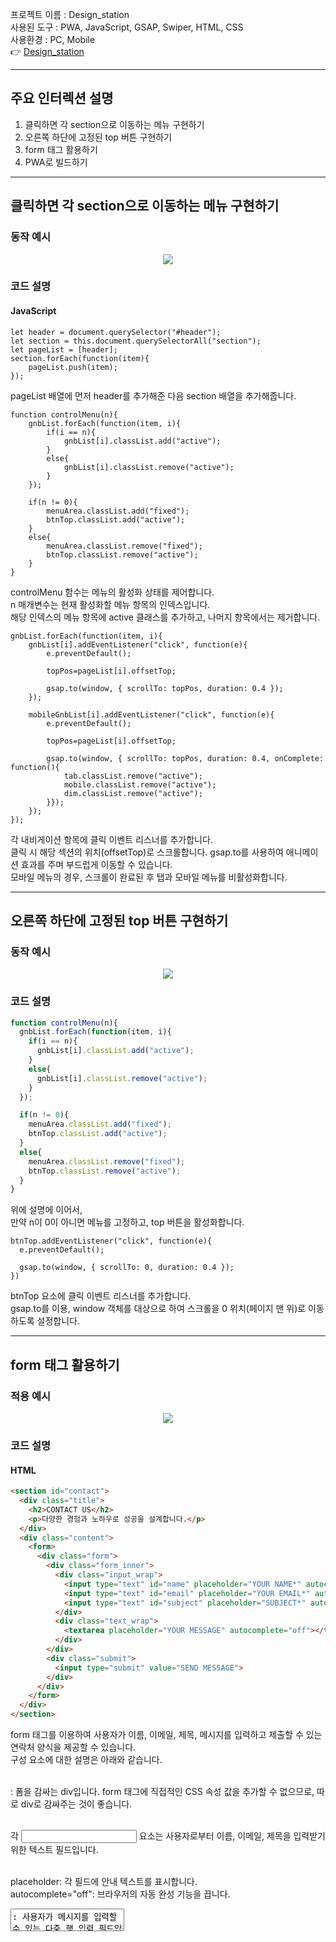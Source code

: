 프로젝트 이름 : Design_station <br />
사용된 도구 : PWA, JavaScript, GSAP, Swiper, HTML, CSS <br />
사용환경 : PC, Mobile <br />
:point_right: [Design_station](https://kkii0801.github.io/Design_station/)

***

## 주요 인터렉션 설명

1. 클릭하면 각 section으로 이동하는 메뉴 구현하기
2. 오른쪽 하단에 고정된 top 버튼 구현하기
3. form 태그 활용하기
4. PWA로 빌드하기

***

## 클릭하면 각 section으로 이동하는 메뉴 구현하기

### 동작 예시
<div align="center"><img src="https://github.com/kkii0801/Readme_files/blob/main/images_3/Design_menumove.gif?raw=true"></div>

### 코드 설명
#### JavaScript
```
let header = document.querySelector("#header");
let section = this.document.querySelectorAll("section");
let pageList = [header];
section.forEach(function(item){
    pageList.push(item);
});
```
pageList 배열에 먼저 header를 추가해준 다음 section 배열을 추가해줍니다.
```
function controlMenu(n){
	gnbList.forEach(function(item, i){
		if(i == n){
			gnbList[i].classList.add("active");
		}
		else{
			gnbList[i].classList.remove("active");
		}
	});
	
	if(n != 0){
		menuArea.classList.add("fixed");
		btnTop.classList.add("active");
	}
	else{
		menuArea.classList.remove("fixed");
		btnTop.classList.remove("active");
	}
}
```
controlMenu 함수는 메뉴의 활성화 상태를 제어합니다. <br />
n 매개변수는 현재 활성화할 메뉴 항목의 인덱스입니다. <br />
해당 인덱스의 메뉴 항목에 active 클래스를 추가하고, 나머지 항목에서는 제거합니다.
```
gnbList.forEach(function(item, i){
	gnbList[i].addEventListener("click", function(e){
		e.preventDefault();

		topPos=pageList[i].offsetTop;

		gsap.to(window, { scrollTo: topPos, duration: 0.4 });
	});

	mobileGnbList[i].addEventListener("click", function(e){
		e.preventDefault();

		topPos=pageList[i].offsetTop;

		gsap.to(window, { scrollTo: topPos, duration: 0.4, onComplete: function(){
			tab.classList.remove("active");
			mobile.classList.remove("active");
			dim.classList.remove("active");
		}});
	});
});
```
각 내비게이션 항목에 클릭 이벤트 리스너를 추가합니다. <br />
클릭 시 해당 섹션의 위치(offsetTop)로 스크롤합니다. gsap.to를 사용하여 애니메이션 효과를 주며 부드럽게 이동할 수 있습니다. <br />
모바일 메뉴의 경우, 스크롤이 완료된 후 탭과 모바일 메뉴를 비활성화합니다.
***

## 오른쪽 하단에 고정된 top 버튼 구현하기

### 동작 예시
<div align="center"><img src="https://github.com/kkii0801/Readme_files/blob/main/images_3/Design_top.gif?raw=true"></div>

### 코드 설명
``` JavaScript
function controlMenu(n){
  gnbList.forEach(function(item, i){
    if(i == n){
      gnbList[i].classList.add("active");
    }
    else{
      gnbList[i].classList.remove("active");
    }
  });

  if(n != 0){
    menuArea.classList.add("fixed");
    btnTop.classList.add("active");
  }
  else{
    menuArea.classList.remove("fixed");
    btnTop.classList.remove("active");
  }
}
```
위에 설명에 이어서, <br />
만약 n이 0이 아니면 메뉴를 고정하고, top 버튼을 활성화합니다.
```
btnTop.addEventListener("click", function(e){
  e.preventDefault();

  gsap.to(window, { scrollTo: 0, duration: 0.4 });
})
```
btnTop 요소에 클릭 이벤트 리스너를 추가합니다. <br />
gsap.to를 이용, window 객체를 대상으로 하여 스크롤을 0 위치(페이지 맨 위)로 이동하도록 설정합니다.
***

## form 태그 활용하기

### 적용 예시
<div align="center"><img src="https://github.com/kkii0801/Readme_files/blob/main/images_3/Design_form.png?raw=true"></div>

### 코드 설명
#### HTML
``` HTML
<section id="contact">
  <div class="title">
    <h2>CONTACT US</h2>
    <p>다양한 경험과 노하우로 성공을 설계합니다.</p>
  </div>
  <div class="content">
    <form>
      <div class="form">
        <div class="form_inner">
          <div class="input_wrap">
            <input type="text" id="name" placeholder="YOUR NAME*" autocomplete="off">
            <input type="text" id="email" placeholder="YOUR EMAIL*" autocomplete="off">
            <input type="text" id="subject" placeholder="SUBJECT*" autocomplete="off">
          </div>
          <div class="text_wrap">
            <textarea placeholder="YOUR MESSAGE" autocomplete="off"></textarea>
          </div>
        </div>
        <div class="submit">
          <input type="submit" value="SEND MESSAGE">
        </div>
      </div>
    </form>
  </div>
</section>
```
form 태그를 이용하여 사용자가 이름, 이메일, 제목, 메시지를 입력하고 제출할 수 있는 연락처 양식을 제공할 수 있습니다. <br />
구성 요소에 대한 설명은 아래와 같습니다. <br /><br />

<div class="form"> : 폼을 감싸는 div입니다. form 태그에 직접적인 CSS 속성 값을 추가할 수 없으므로, 따로 div로 감싸주는 것이 좋습니다.<br /><br />

각 <input> 요소는 사용자로부터 이름, 이메일, 제목을 입력받기 위한 텍스트 필드입니다.<br /><br />

placeholder: 각 필드에 안내 텍스트를 표시합니다.<br />
autocomplete="off": 브라우저의 자동 완성 기능을 끕니다.<br />
<textarea>: 사용자가 메시지를 입력할 수 있는 다중 행 입력 필드입니다.<br /><br />

<input type="submit"> : 폼을 제출하는 버튼입니다. 버튼의 텍스트는 "SEND MESSAGE"로 설정되어 있습니다.<br /><br />

CSS는 다음과 같습니다.
#### CSS
``` CSS
input[type=text]::-webkit-input-placeholder {
	color: #bbb;
}
input[type=text]::-moz-placeholder {
	color: #bbb;
}
input[type=text]:-ms-input-placeholder {
	color: #bbb;
}
input[type=text]:-moz-placeholder {
	color: #bbb;
}
textarea::placeholder {
	color: #bbb;
}
input[type=text], textarea {
	font-family: "Roboto", "Noto Sans KR", sans-serif;
	font-size: 0.875em;
	font-weight: 500;
	border: none;
}
input[type=text] {
	padding: 0 10px 0 20px;
	height: 50px;
	border-radius: 5px;
}
textarea {
	padding: 20px 10px 0 20px;
	border-radius: 5px;
	resize: none;
}
input[type=submit] {
	height: 65px;
	font-family: "Roboto", "Noto Sans KR", sans-serif;
	font-size: 0.875em;
	font-weight: 500;
	background-color: rgba(38,157,210, .6);
	color: #fff;
	border: none;
	cursor: pointer;
	border-radius: 3px;
}
input[type=submit]:hover,
input[type=submit]:focus {
	background-color: #087eb2;
}
```
위의 CSS로 input 타입의 디자인을 변경할 수 있습니다.
```
#contact .content .form {
	margin: 0 auto;
	margin-top: 78px;
	max-width: 940px;
}
#contact .content .form .form_inner {
	display: flex;
	flex-wrap: wrap;
	justify-content: space-between;
}
#contact .content .form .input_wrap {
	width: calc((100% - 40px)/2);
}
#contact .content .form .input_wrap input {
	margin-top: 29px;
	width: 100%;
}
#contact .content .form .input_wrap input:first-child {
	margin-top: 0;
}
#contact .content .form .text_wrap {
	width: calc((100% - 40px)/2);
	height: 208px;
}
#contact .content .form .text_wrap textarea {
	width: 100%;
	height: 100%;
}
#contact .content .form .submit {
	margin-top: 45px;
	text-align: center;
}
#contact .content .form .submit input {
	width: 240px;
}

@media only screen and (max-width: 940px) {
	#contact .content .form {
		margin-top: 28px;
		padding: 0 16px;
	}
	#contact .content .form .input_wrap {
		width: 100%;
	}
	#contact .content .form .text_wrap {
		margin-top: 28px;
		width: 100%;
	}
}
@media only screen and (max-width: 460px) {
	#contact .content .form .input_wrap input {
		margin-top: 10px;
	}
	#contact .content .form .text_wrap {
		margin-top: 10px;
	}
	#contact .content .form .submit {
		margin-top: 20px;
	}
}
```
위에 언급했듯이, form 태그에 직접적으로 CSS 속성을 부여하는 것은 나중에 HTML이 수정될 수 있으므로 지양하는 것이 좋습니다.
## PWA로 빌드하기

PWA로 빌드하는 방법은 [link](https://github.com/kkii0801/O_Kitchen?tab=readme-ov-file#pwa%EB%A1%9C-%EB%B9%8C%EB%93%9C%ED%95%98%EA%B8%B0)를 통해 참조할 수 있다.
